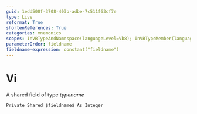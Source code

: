 ```yaml
---
guid: 1edd500f-3708-403b-adbe-7c511f63cf7e
type: Live
reformat: True
shortenReferences: True
categories: mnemonics
scopes: InVBTypeAndNamespace(languageLevel=Vb8); InVBTypeMember(languageLevel=Vb8)
parameterOrder: fieldname
fieldname-expression: constant("fieldname")
---
```


# Vi

A shared field of type $typename$

```
Private Shared $fieldname$ As Integer
```
